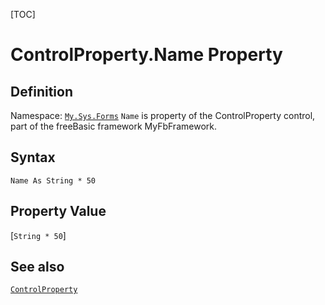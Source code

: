 [TOC]
# ControlProperty.Name Property

## Definition
Namespace: [`My.Sys.Forms`](My.Sys.Forms.md)
`Name` is property of the ControlProperty control, part of the freeBasic framework MyFbFramework.
## Syntax
```freeBasic
Name As String * 50
```
## Property Value
[`String * 50`]
## See also
[`ControlProperty`](ControlProperty.md)
